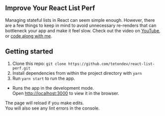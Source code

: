## Improve Your React List Perf

Managing stateful lists in React can seem simple enough. However, there are a few things to keep in mind to avoid unnecessary re-renders that can bottleneck your app and make it feel slow. Check out the video on [YouTube](https://www.youtube.com/channel/UCg4LIIdqLThnETjWcw2sEBg/), or [code along with me](https://teton.dev/v/react-list-perf).


## Getting started

1. Clone this repo: ```git clone https://github.com/tetondev/react-list-perf.git```
2. Install dependencies from within the project directory with ```yarn```
3. Run ```yarn start``` to run the app.
  - Runs the app in the development mode.<br />
    Open [http://localhost:3000](http://localhost:3000) to view it in the browser.

The page will reload if you make edits.<br />
You will also see any lint errors in the console.
